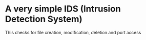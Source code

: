 # A very simple IDS (Intrusion Detection System)

This checks for file creation, modification, deletion and port access
